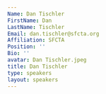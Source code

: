 ```yaml
---
Name: Dan Tischler
FirstName: Dan
LastName: Tischler
Email: dan.tischler@sfcta.org
Affiliation: SFCTA
Position: ''
Bio: ''
avatar: Dan Tischler.jpeg
title: Dan Tischler
type: speakers
layout: speakers
---
```

